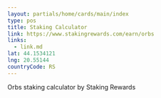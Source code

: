 ```yaml
---
layout: partials/home/cards/main/index
type: pos
title: Staking Calculator
link: https://www.stakingrewards.com/earn/orbs
links:
  - link.md
lat: 44.1534121
lng: 20.55144
countryCode: RS
---
```


Orbs staking calculator by Staking Rewards
